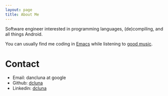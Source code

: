 ```yaml
---
layout: page
title: About Me
---
```


Software engineer interested in programming languages, (de)compiling, and all things Android.

You can usually find me coding in [Emacs](https://github.com/syl20bnr/spacemacs) while listening to [good music](http://musicforprogramming.net/).

Contact
=======

* Email: dancluna at google 
* Github: [dcluna](http://www.github.com/dcluna)
* Linkedin: [dcluna](https://www.linkedin.com/in/dcluna)
